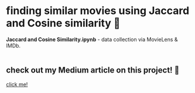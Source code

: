 # finding similar movies using Jaccard and Cosine similarity 🍿
**Jaccard and Cosine Similarity.ipynb** - data collection via MovieLens & IMDb. </br></br>
## check out my Medium article on this project! 🔖
[click me!](https://medium.com/inst414-data-science-tech/are-you-not-entertained-59369d91776e "Are you not entertained?!")
